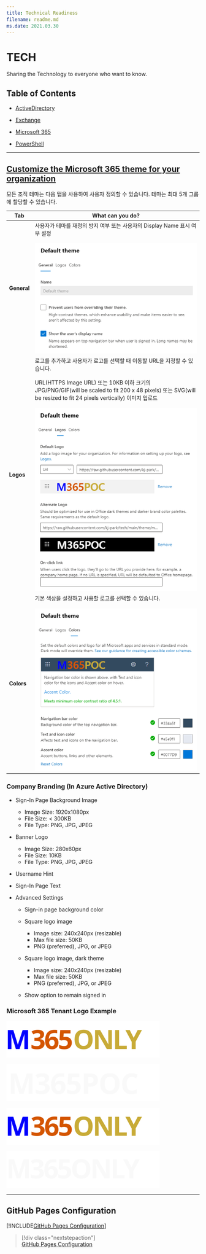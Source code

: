 ```yaml
---
title: Technical Readiness
filename: readme.md
ms.date: 2021.03.30
---
```


# TECH

Sharing the Technology to everyone who want to know.

## Table of Contents

- [ActiveDirectory](AD)

- [Exchange](Exchange)

- [Microsoft 365](Microsoft365)

- [PowerShell](PowerShell)

---

## [Customize the Microsoft 365 theme for your organization](https://docs.microsoft.com/en-us/microsoft-365/admin/setup/customize-your-organization-theme?view=o365-worldwide)

모든 조직 테마는 다음 탭을 사용하여 사용자 정의할 수 있습니다. 테마는 최대 5개 그룹에 할당할 수 있습니다.

| Tab | What can you do? |
|--|--|
| **General** | 사용자가 테마를 재정의 방지 여부 또는 사용자의 Display Name 표시 여부 설정<br /><br /> ![General](https://github.com/kj-park/tech/blob/main/Microsoft365/media/Custom-Themes-General.png?raw=true) |
| **Logos** | 로고를 추가하고 사용자가 로고를 선택할 때 이동할 URL을 지정할 수 있습니다.<br /><br />URL(HTTPS Image URL) 또는 10KB 이하 크기의 JPG/PNG/GIF(will be scaled to fit 200 x 48 pixels) 또는 SVG(will be resized to fit 24 pixels vertically) 이미지 업로드<br /><br /> ![Logos](https://github.com/kj-park/tech/blob/main/Microsoft365/media/Custom-Themes-Logos.png?raw=true) |
| **Colors** | 기본 색상을 설정하고 사용할 로고를 선택할 수 있습니다.<br /><br /> ![Colors](https://github.com/kj-park/tech/blob/main/Microsoft365/media/Custom-Themes-Colors.png?raw=true) |

### Company Branding (In Azure Active Directory)

- Sign-In Page Background Image

    - Image Size: 1920x1080px
    - File Size: < 300KB
    - File Type: PNG, JPG, JPEG

- Banner Logo

    - Image Size: 280x60px
    - File Size: 10KB
    - File Type: PNG, JPG, JPEG

- Username Hint

- Sign-In Page Text

- Advanced Settings

    - Sign-in page background color

    - Square logo image
        - Image size: 240x240px (resizable)
        - Max file size: 50KB
        - PNG (preferred), JPG, or JPEG

    - Square logo image, dark theme
        - Image size: 240x240px (resizable)
        - Max file size: 50KB
        - PNG (preferred), JPG, or JPEG

    - Show option to remain signed in

### Microsoft 365 Tenant Logo Example

![](https://github.com/kj-park/tech/blob/main/theme/m365only-default-logo.svg)

![](https://github.com/kj-park/tech/blob/main/theme/m365poc-alternate-logo.svg)


![](https://github.com/kj-park/tech/blob/main/theme/m365only-default-logo.svg)

![](https://github.com/kj-park/tech/blob/main/theme/m365only-alternate-logo.svg)

---

## GitHub Pages Configuration

[!INCLUDE[GitHub Pages Configuration](includes/GitHub-Pages-Configuration)]

> [!div class="nextstepaction"]  
> [GitHub Pages Configuration](includes/GitHub-Pages-Configuration)
